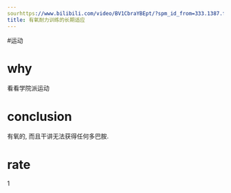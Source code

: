 ```yaml
---
sourhttps://www.bilibili.com/video/BV1CbraYBEpt/?spm_id_from=333.1387.favlist.content.click&vd_source=549bde2564979641a5f0adbcfa529b0ace: 
title: 有氧耐力训练的长期适应
---
```


#运动 
# why
看看学院派运动

# conclusion
有氧的, 而且干讲无法获得任何多巴胺.

# rate
1
